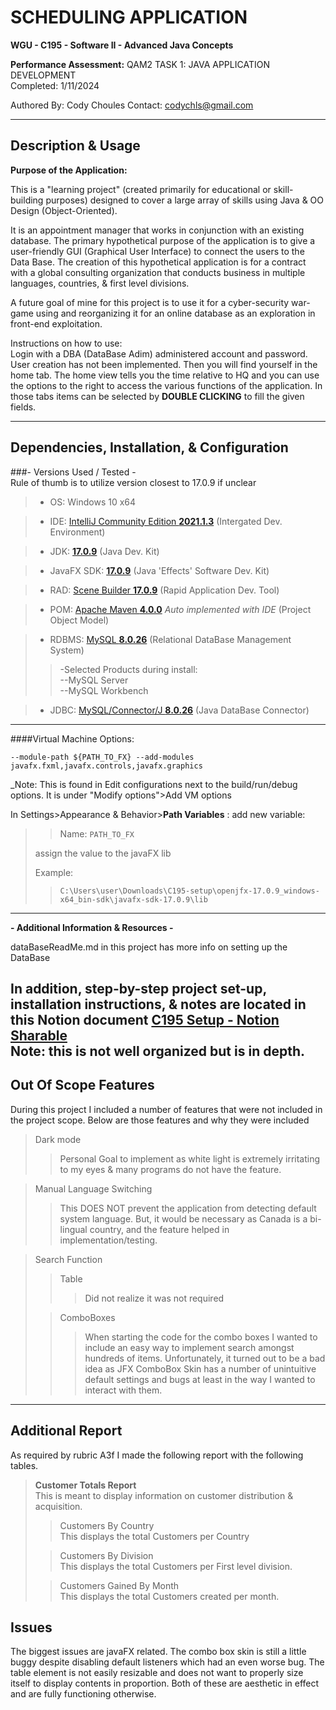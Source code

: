# SCHEDULING APPLICATION
**WGU - C195 - Software II - Advanced Java Concepts**

**Performance Assessment:**
QAM2 TASK 1: JAVA APPLICATION DEVELOPMENT  
Completed: 1/11/2024

Authored By: Cody Choules
Contact: codychls@gmail.com

---
## Description & Usage
**Purpose of the Application:**

This is a "learning project" (created primarily for educational or skill-building purposes) designed to cover a large array of skills using Java & OO Design (Object-Oriented). 

It is an appointment manager that works in conjunction with an existing database. The primary hypothetical purpose of the application is to give a user-friendly GUI (Graphical User Interface) to connect the users to the Data Base. The creation of this hypothetical application is for a contract with a global consulting organization that conducts business in multiple languages, countries, & first level divisions.

A future goal of mine for this project is to use it for a cyber-security war-game using and reorganizing it for an online database as an exploration in front-end exploitation.

Instructions on how to use:  
Login with a DBA (DataBase Adim) administered account and password. User creation has not been implemented. Then you will find yourself in the home tab. The home view tells you the time relative to HQ and you can use the options to the right to access the various functions of the application. In those tabs items can be selected by **DOUBLE CLICKING** to fill the given fields.

---
## Dependencies, Installation, & Configuration

###- Versions Used / Tested -   
Rule of thumb is to utilize version closest to 17.0.9 if unclear
>- OS: Windows 10 x64

>- IDE: [IntelliJ Community Edition **2021.1.3**](https://www.jetbrains.com/idea/download/other.html) (Intergated Dev. Environment)

>- JDK: [**17.0.9**](https://www.oracle.com/java/technologies/downloads/#java17) (Java Dev. Kit)

>- JavaFX SDK: [**17.0.9**](https://gluonhq.com/products/javafx/) (Java 'Effects' Software Dev. Kit)

>- RAD: [Scene Builder **17.0.9**](https://gluonhq.com/products/scene-builder/) (Rapid Application Dev. Tool)

>- POM: [Apache Maven **4.0.0**](https://maven.apache.org/) *Auto implemented with IDE* (Project Object Model)

>- RDBMS: [MySQL **8.0.26**](https://dev.mysql.com/downloads/windows/installer/8.0.html) (Relational DataBase Management System)  
>>  -Selected Products during install:  
    --MySQL Server  
    --MySQL Workbench
  
>- JDBC: [MySQL/Connector/J **8.0.26**](https://dev.mysql.com/downloads/windows/installer/8.0.html) (Java DataBase Connector)


--- 
####Virtual Machine Options:

`--module-path ${PATH_TO_FX} --add-modules javafx.fxml,javafx.controls,javafx.graphics`

_Note: This is found in Edit configurations next to the build/run/debug options. It is under "Modify options">Add VM options

In Settings>Appearance & Behavior>**Path Variables** : add new variable: 
> >Name: `PATH_TO_FX`
> 
> assign the value to the javaFX lib
> 
> Example: 
> >`C:\Users\user\Downloads\C195-setup\openjfx-17.0.9_windows-x64_bin-sdk\javafx-sdk-17.0.9\lib`

---
**- Additional Information & Resources -**

dataBaseReadMe.md in this project has more info on setting up the DataBase

In addition, step-by-step project set-up, installation instructions, & notes are located in this Notion document [C195 Setup - Notion Sharable](https://www.notion.so/C195-Setup-Sharable-0181de44107f4bb7b188e353719dec2d?pvs=4)  
Note: this is not well organized but is in depth.
---

## Out Of Scope Features
During this project I included a number of features that were not included in the project scope. Below are those features and why they were included

>Dark mode 
> > Personal Goal to implement as white light is extremely irritating to my eyes & many programs do not have the feature.

> Manual Language Switching
> > This DOES NOT prevent the application from detecting default system language. But, it would be necessary as Canada is a bi-lingual country, and the feature helped in implementation/testing.

> Search Function
> > Table
> > > Did not realize it was not required
> 
> > ComboBoxes
> > > When starting the code for the combo boxes I wanted to include an easy way to implement search amongst hundreds of items. Unfortunately, it turned out to be a bad idea as JFX ComboBox Skin has a number of unintuitive default settings and bugs at least in the way I wanted to interact with them.

---
## Additional Report

As required by rubric A3f I made the following report with the following tables.

> __Customer Totals Report__  
> This is meant to display information on customer distribution & acquisition.
> 
> > Customers By Country  
> This displays the total Customers per Country
> 
> > Customers By Division  
> This displays the total Customers per First level division.
>
> > Customers Gained By Month  
> This displays the total Customers created per month.

## Issues

The biggest issues are javaFX related. The combo box skin is still a little buggy despite disabling default listeners which had an even worse bug. The table element is not easily resizable and does not want to properly size itself to display contents in proportion. Both of these are aesthetic in effect and are fully functioning otherwise. 


